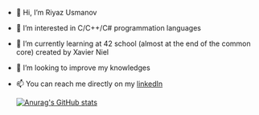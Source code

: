 
<!--
**riazus/riazus** is a ✨ _special_ ✨ repository because its `README.md` (this file) appears on your GitHub profile.
-->
- 👋 Hi, I’m Riyaz Usmanov
- 👀 I’m interested in C/C++/C# programmation languages 
- 🌱 I’m currently learning at 42 school (almost at the end of the common core) created by Xavier Niel
- 💞️ I’m looking to improve my knowledges
- 📫 You can reach me directly on my [linkedIn](https://www.linkedin.com/in/riyaz-usmanov/)

  [![Anurag's GitHub stats](https://github-readme-stats.vercel.app/api?username=riazus&show_icons=true&theme=radical)](https://github.com/anuraghazra/github-readme-stats)
